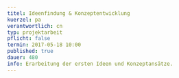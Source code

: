 ```yaml
---
titel: Ideenfindung & Konzeptentwicklung
kuerzel: pa
verantwortlich: cn
typ: projektarbeit
pflicht: false
termin: 2017-05-18 10:00
published: true
dauer: 480
info: Erarbeitung der ersten Ideen und Konzeptansätze.
---
```





